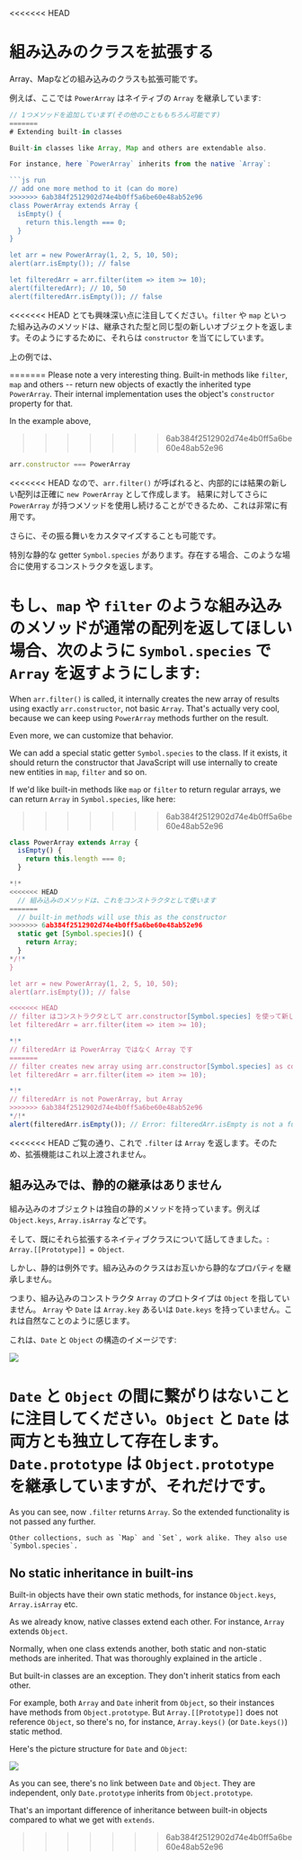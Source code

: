 
<<<<<<< HEAD
# 組み込みのクラスを拡張する

Array、Mapなどの組み込みのクラスも拡張可能です。

例えば、ここでは `PowerArray` はネイティブの `Array` を継承しています:

```js run
// 1つメソッドを追加しています(その他のことももちろん可能です)
=======
# Extending built-in classes

Built-in classes like Array, Map and others are extendable also.

For instance, here `PowerArray` inherits from the native `Array`:

```js run
// add one more method to it (can do more)
>>>>>>> 6ab384f2512902d74e4b0ff5a6be60e48ab52e96
class PowerArray extends Array {
  isEmpty() {
    return this.length === 0;
  }
}

let arr = new PowerArray(1, 2, 5, 10, 50);
alert(arr.isEmpty()); // false

let filteredArr = arr.filter(item => item >= 10);
alert(filteredArr); // 10, 50
alert(filteredArr.isEmpty()); // false
```

<<<<<<< HEAD
とても興味深い点に注目してください。`filter` や `map` といった組み込みのメソッドは、継承された型と同じ型の新しいオブジェクトを返します。そのようにするために、それらは `constructor` を当てにしています。

上の例では、

=======
Please note a very interesting thing. Built-in methods like `filter`, `map` and others -- return new objects of exactly the inherited type `PowerArray`. Their internal implementation uses the object's `constructor` property for that.

In the example above,
>>>>>>> 6ab384f2512902d74e4b0ff5a6be60e48ab52e96
```js
arr.constructor === PowerArray
```

<<<<<<< HEAD
なので、`arr.filter()` が呼ばれると、内部的には結果の新しい配列は正確に `new PowerArray` として作成します。
結果に対してさらに `PowerArray` が持つメソッドを使用し続けることができるため、これは非常に有用です。

さらに、その振る舞いをカスタマイズすることも可能です。

特別な静的な getter `Symbol.species` があります。存在する場合、このような場合に使用するコンストラクタを返します。

もし、`map` や `filter` のような組み込みのメソッドが通常の配列を返してほしい場合、次のように `Symbol.species` で `Array` を返すようにします:
=======
When `arr.filter()` is called, it internally creates the new array of results using exactly `arr.constructor`, not basic `Array`. That's actually very cool, because we can keep using `PowerArray` methods further on the result.

Even more, we can customize that behavior.

We can add a special static getter `Symbol.species` to the class. If it exists, it should return the constructor that JavaScript will use internally to create new entities in `map`, `filter` and so on.

If we'd like built-in methods like `map` or `filter` to return regular arrays, we can return `Array` in `Symbol.species`, like here:
>>>>>>> 6ab384f2512902d74e4b0ff5a6be60e48ab52e96

```js run
class PowerArray extends Array {
  isEmpty() {
    return this.length === 0;
  }

*!*
<<<<<<< HEAD
  // 組み込みのメソッドは、これをコンストラクタとして使います
=======
  // built-in methods will use this as the constructor
>>>>>>> 6ab384f2512902d74e4b0ff5a6be60e48ab52e96
  static get [Symbol.species]() {
    return Array;
  }
*/!*
}

let arr = new PowerArray(1, 2, 5, 10, 50);
alert(arr.isEmpty()); // false

<<<<<<< HEAD
// filter はコンストラクタとして arr.constructor[Symbol.species] を使って新しい配列を作ります
let filteredArr = arr.filter(item => item >= 10);

*!*
// filteredArr は PowerArray ではなく Array です
=======
// filter creates new array using arr.constructor[Symbol.species] as constructor
let filteredArr = arr.filter(item => item >= 10);

*!*
// filteredArr is not PowerArray, but Array
>>>>>>> 6ab384f2512902d74e4b0ff5a6be60e48ab52e96
*/!*
alert(filteredArr.isEmpty()); // Error: filteredArr.isEmpty is not a function
```

<<<<<<< HEAD
ご覧の通り、これで `.filter` は `Array` を返します。そのため、拡張機能はこれ以上渡されません。

## 組み込みでは、静的の継承はありません

組み込みのオブジェクトは独自の静的メソッドを持っています。例えば `Object.keys`, `Array.isArray` などです。

そして、既にそれら拡張するネイティブクラスについて話してきました。: `Array.[[Prototype]] = Object`.

しかし、静的は例外です。組み込みのクラスはお互いから静的なプロパティを継承しません。

つまり、組み込みのコンストラクタ `Array` のプロトタイプは `Object` を指していません。 `Array` や `Date` は `Array.key` あるいは `Date.keys` を持っていません。これは自然なことのように感じます。

これは、`Date` と `Object` の構造のイメージです:

![](object-date-inheritance.svg)

`Date` と `Object` の間に繋がりはないことに注目してください。`Object` と `Date` は両方とも独立して存在します。`Date.prototype` は `Object.prototype` を継承していますが、それだけです。
=======
As you can see, now `.filter` returns `Array`. So the extended functionality is not passed any further.

```smart header="Other collections work similarly"
Other collections, such as `Map` and `Set`, work alike. They also use `Symbol.species`.
```

## No static inheritance in built-ins

Built-in objects have their own static methods, for instance `Object.keys`, `Array.isArray` etc.

As we already know, native classes extend each other. For instance, `Array` extends `Object`.

Normally, when one class extends another, both static and non-static methods are inherited. That was thoroughly explained in the article [](info:static-properties-methods#statics-and-inheritance).

But built-in classes are an exception. They don't inherit statics from each other.

For example, both `Array` and `Date` inherit from `Object`, so their instances have methods from `Object.prototype`. But `Array.[[Prototype]]` does not reference `Object`, so there's no, for instance, `Array.keys()` (or `Date.keys()`) static method.

Here's the picture structure for `Date` and `Object`:

![](object-date-inheritance.svg)

As you can see, there's no link between `Date` and `Object`. They are independent, only `Date.prototype` inherits from `Object.prototype`.

That's an important difference of inheritance between built-in objects compared to what we get with `extends`.
>>>>>>> 6ab384f2512902d74e4b0ff5a6be60e48ab52e96
